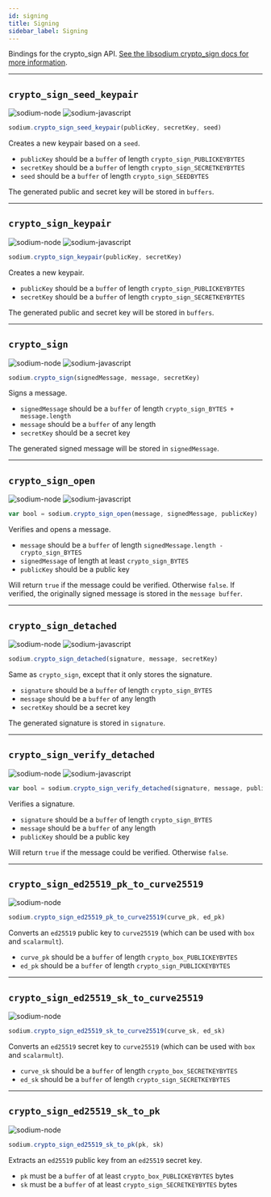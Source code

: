 ```yaml
---
id: signing
title: Signing
sidebar_label: Signing
---
```


Bindings for the crypto_sign API. [See the libsodium crypto_sign docs for more information](https://download.libsodium.org/doc/public-key_cryptography/public-key_signatures).
***
## `crypto_sign_seed_keypair`
![sodium-node][node] ![sodium-javascript][js]
``` js
sodium.crypto_sign_seed_keypair(publicKey, secretKey, seed)
```
Creates a new keypair based on a `seed`.
* `publicKey` should be a `buffer` of length `crypto_sign_PUBLICKEYBYTES`
* `secretKey` should be a `buffer` of length `crypto_sign_SECRETKEYBYTES`
* `seed` should be a `buffer` of length `crypto_sign_SEEDBYTES`

The generated public and secret key will be stored in `buffers`.
***
## `crypto_sign_keypair`
![sodium-node][node] ![sodium-javascript][js]
``` js
sodium.crypto_sign_keypair(publicKey, secretKey)
```
Creates a new keypair.
* `publicKey` should be a `buffer` of length `crypto_sign_PUBLICKEYBYTES`
* `secretKey` should be a `buffer` of length `crypto_sign_SECRETKEYBYTES`

The generated public and secret key will be stored in `buffers`.
***
## `crypto_sign`
![sodium-node][node] ![sodium-javascript][js]
``` js
sodium.crypto_sign(signedMessage, message, secretKey)
```
Signs a message.
* `signedMessage` should be a `buffer` of length `crypto_sign_BYTES + message.length`
* `message` should be a `buffer` of any length
* `secretKey` should be a secret key

The generated signed message will be stored in `signedMessage`.
***
## `crypto_sign_open`
![sodium-node][node] ![sodium-javascript][js]
``` js
var bool = sodium.crypto_sign_open(message, signedMessage, publicKey)
```
Verifies and opens a message.
* `message` should be a `buffer` of length `signedMessage.length - crypto_sign_BYTES`
* `signedMessage` of length at least `crypto_sign_BYTES`
* `publicKey` should be a public key

Will return `true` if the message could be verified. Otherwise `false`. If verified, the originally signed message is stored in the `message buffer`.
***
## `crypto_sign_detached`
![sodium-node][node] ![sodium-javascript][js]
``` js
sodium.crypto_sign_detached(signature, message, secretKey)
```
Same as `crypto_sign`, except that it only stores the signature.
* `signature` should be a `buffer` of length `crypto_sign_BYTES`
* `message` should be a `buffer` of any length
* `secretKey` should be a secret key

The generated signature is stored in `signature`.
***
## `crypto_sign_verify_detached`
![sodium-node][node] ![sodium-javascript][js]
``` js
var bool = sodium.crypto_sign_verify_detached(signature, message, publicKey)
```
Verifies a signature.
* `signature` should be a `buffer` of length `crypto_sign_BYTES`
* `message` should be a `buffer` of any length
* `publicKey` should be a public key

Will return `true` if the message could be verified. Otherwise `false`.
***
## `crypto_sign_ed25519_pk_to_curve25519`
![sodium-node][node]
``` js
sodium.crypto_sign_ed25519_pk_to_curve25519(curve_pk, ed_pk)
```
Converts an `ed25519` public key to `curve25519` (which can be used with `box` and `scalarmult`).
* `curve_pk` should be a `buffer` of length `crypto_box_PUBLICKEYBYTES`
* `ed_pk` should be a `buffer` of length `crypto_sign_PUBLICKEYBYTES`
***
## `crypto_sign_ed25519_sk_to_curve25519`
![sodium-node][node]
``` js
sodium.crypto_sign_ed25519_sk_to_curve25519(curve_sk, ed_sk)
```
Converts an `ed25519` secret key to `curve25519` (which can be used with `box` and `scalarmult`).
* `curve_sk` should be a `buffer` of length `crypto_box_SECRETKEYBYTES`
* `ed_sk` should be a `buffer` of length `crypto_sign_SECRETKEYBYTES`
***
## `crypto_sign_ed25519_sk_to_pk`
![sodium-node][node]
``` js
sodium.crypto_sign_ed25519_sk_to_pk(pk, sk)
```
Extracts an `ed25519` public key from an `ed25519` secret key.
* `pk` must be a `buffer` of at least `crypto_box_PUBLICKEYBYTES` bytes
* `sk` must be a `buffer` of at least `crypto_sign_SECRETKEYBYTES` bytes


[js]: /docusaurus/img/icon_js.svg
[node]: /docusaurus/img/nodejs-icon.svg
